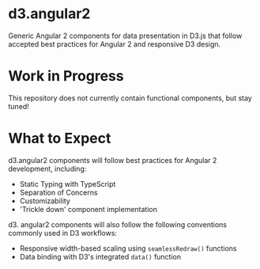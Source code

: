 # d3.angular2
Generic Angular 2 components for data presentation in D3.js that follow accepted best practices for Angular 2 and responsive D3 design.
# Work in Progress
This repository does not currently contain functional components, but stay tuned!
# What to Expect
d3.angular2 components will follow best practices for Angular 2 development, including:
- Static Typing with TypeScript
- Separation of Concerns
- Customizability
- 'Trickle down' component implementation

d3. angular2 components will also follow the following conventions commonly used in D3 workflows:
- Responsive width-based scaling using `seamlessRedraw()` functions
- Data binding with D3's integrated `data()` function
